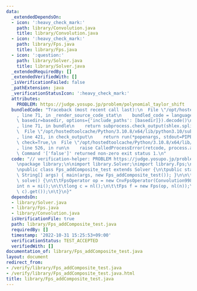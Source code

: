 ```yaml
---
data:
  _extendedDependsOn:
  - icon: ':heavy_check_mark:'
    path: library/Convolution.java
    title: library/Convolution.java
  - icon: ':heavy_check_mark:'
    path: library/Fps.java
    title: library/Fps.java
  - icon: ':question:'
    path: library/Solver.java
    title: library/Solver.java
  _extendedRequiredBy: []
  _extendedVerifiedWith: []
  _isVerificationFailed: false
  _pathExtension: java
  _verificationStatusIcon: ':heavy_check_mark:'
  attributes:
    PROBLEM: https://judge.yosupo.jp/problem/polynomial_taylor_shift
  bundledCode: "Traceback (most recent call last):\n  File \"/opt/hostedtoolcache/Python/3.10.8/x64/lib/python3.10/site-packages/onlinejudge_verify/documentation/build.py\"\
    , line 71, in _render_source_code_stat\n    bundled_code = language.bundle(stat.path,\
    \ basedir=basedir, options={'include_paths': [basedir]}).decode()\n  File \"/opt/hostedtoolcache/Python/3.10.8/x64/lib/python3.10/site-packages/onlinejudge_verify/languages/user_defined.py\"\
    , line 71, in bundle\n    return subprocess.check_output(shlex.split(command))\n\
    \  File \"/opt/hostedtoolcache/Python/3.10.8/x64/lib/python3.10/subprocess.py\"\
    , line 421, in check_output\n    return run(*popenargs, stdout=PIPE, timeout=timeout,\
    \ check=True,\n  File \"/opt/hostedtoolcache/Python/3.10.8/x64/lib/python3.10/subprocess.py\"\
    , line 526, in run\n    raise CalledProcessError(retcode, process.args,\nsubprocess.CalledProcessError:\
    \ Command '['false']' returned non-zero exit status 1.\n"
  code: "// verification-helper: PROBLEM https://judge.yosupo.jp/problem/polynomial_taylor_shift\n\
    \npackage library;\n\nimport library.Solver;\nimport library.Fps;\nimport library.Convolution;\n\
    \npublic class Fps_addComposite_test extends Solver {\n\tpublic static void main(final\
    \ String[] args) { main(args, new Fps_addComposite_test()); }\n\n\tpublic void\
    \ solve() {\n\t\tFpsOperator op = new CnvFpsOperator(Convolution998.cnv);\n\t\t\
    int n = ni();\n\t\tlong c = nl();\n\t\tFps f = new Fps(op, nl(n));\n\t\tprtln(op.addComposite(f,\
    \ c).get());\n\t}\n}"
  dependsOn:
  - library/Solver.java
  - library/Fps.java
  - library/Convolution.java
  isVerificationFile: true
  path: library/Fps_addComposite_test.java
  requiredBy: []
  timestamp: '2022-10-31 15:25:53+09:00'
  verificationStatus: TEST_ACCEPTED
  verifiedWith: []
documentation_of: library/Fps_addComposite_test.java
layout: document
redirect_from:
- /verify/library/Fps_addComposite_test.java
- /verify/library/Fps_addComposite_test.java.html
title: library/Fps_addComposite_test.java
---
```

